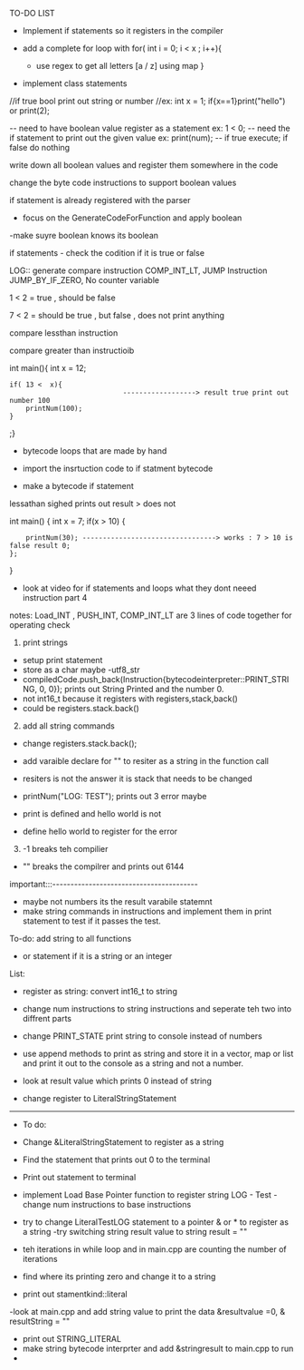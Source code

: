 TO-DO LIST

- Implement if statements so it registers in the compiler

- add a complete for loop with for( int i = 0; i < x ; i++){
    - use regex to get all letters [a / z] using map 
}
- implement class statements



//if true bool print out string or number
//ex: int x = 1; if{x==1}print("hello") or print(2);


-- need to have boolean value register as a statement ex: 1 < 0;
-- need the if statement to print out the given value ex: print(num);
-- if true execute; if false do nothing 

write down all boolean values and register them somewhere in the code

change the byte code instructions to support boolean values

if statement is already registered with the parser
- focus on the GenerateCodeForFunction and apply boolean

-make suyre boolean knows its boolean 



if statements - check the codition if it is true or false 



LOG:: generate compare instruction COMP_INT_LT, JUMP Instruction JUMP_BY_IF_ZERO, No counter variable 

1 < 2 = true , should be false

7 < 2 = should be true , but false , does not print anything 


compare lessthan instruction 

compare greater than instructioib






int main(){
    int x = 12;
    
    if( 13 <  x){
                                ------------------> result true print out number 100
        printNum(100);
    }
   
;} 


- bytecode loops that are made by hand


- import the insrtuction code to if statment bytecode 

- make a bytecode if statement 







lessathan sighed prints out result > does not












int main() {
    int x = 7;
    if(x > 10) {
        
        printNum(30); ---------------------------------> works : 7 > 10 is false result 0;
    };

   
}

- look at video for if statements and loops what they dont neeed instruction part 4



notes: Load_INT , PUSH_INT, COMP_INT_LT are 3 lines of code together for operating check


1. print strings
- setup print statement 
- store as a char maybe
-utf8_str
-  compiledCode.push_back(Instruction{bytecodeinterpreter::PRINT_STRING, 0, 0}); prints out String Printed and the number 0.
- not int16_t because it registers with registers,stack,back()
- could be registers.stack.back()


2. add all string commands 
- change registers.stack.back();
- add varaible declare for "" to resiter as a string in the function call
- resiters is not the answer it is stack that needs to be changed

- printNum("LOG: TEST"); prints out 3 error maybe
- print is defined and hello world is not
- define hello world to register for the error

3. -1 breaks teh compilier
 - "" breaks the compilrer and prints out 6144

important:::----------------------------------------
 - maybe not numbers its the result varabile statemnt 
- make string commands in instructions and implement them in print statement to test if it passes the test.





To-do: add string to all functions 
- or statement if it is a string or an integer







List:
 - register as string: convert int16_t to string
 - change num instructions to string instructions and seperate teh two into diffrent parts
 - change PRINT_STATE print string to console instead of numbers 
 
 
 
 
 - use append methods to print as string and store it in a vector, map or list and print it out to the console as a string and not  a number.

 - look at result value which prints 0 instead of string

 - change register to LiteralStringStatement




 --------------------------------------------------------------------

 - To do:
 - Change  &LiteralStringStatement to register as a string
 - Find the statement that prints out 0 to the terminal
 - Print out statement to terminal 
 - implement Load Base Pointer function to register string LOG - Test
 -change num instructions to base instructions
 - try to change LiteralTestLOG statement to a pointer & or * to register as a string
 -try switching string result value to string result = ""
 - teh iterations in while loop and in main.cpp are counting the number of iterations
 - find where its printing zero and change it to a string







 - print out stamentkind::literal



 -look at main.cpp and add string value to print the data &resultvalue =0, & resultString = ""



 - print out STRING_LITERAL
 - make string bytecode interprter and add &stringresult to main.cpp to run
 -